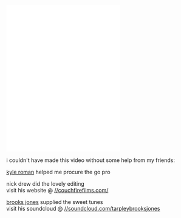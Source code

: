 <iframe src="//player.vimeo.com/video/122390839" height="385" frameborder="0" webkitallowfullscreen="" mozallowfullscreen="" allowfullscreen=""></iframe>

i couldn't have made this video without some help from my friends:

[kyle roman](//facebook.com/koctavioroman) helped me procure the go pro

nick drew did the lovely editing  
visit his website @ [//couchfirefilms.com/](//couchfirefilms.com/)

[brooks jones](//facebook.com/BrooksJonesMusic) supplied the sweet tunes  
visit his soundcloud @ [//soundcloud.com/tarpleybrooksjones](//soundcloud.com/tarpleybrooksjones)